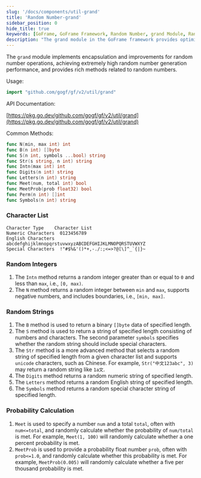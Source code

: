 ```yaml
---
slug: '/docs/components/util-grand'
title: 'Random Number-grand'
sidebar_position: 0
hide_title: true
keywords: [GoFrame, GoFrame Framework, Random Number, grand Module, Random Generation, Performance Optimization, API Documentation, Character List, Probability Calculation, Random String]
description: "The grand module in the GoFrame framework provides optimized encapsulation for random number operations, offering high performance and versatile random generation methods, including integers, strings, and probability calculations. With practical methods like Intn and Str, you can easily generate various types of random data to meet different development needs."
---
```


The `grand` module implements encapsulation and improvements for random number operations, achieving extremely high random number generation performance, and provides rich methods related to random numbers.

Usage:

```go
import "github.com/gogf/gf/v2/util/grand"
```

API Documentation:

[https://pkg.go.dev/github.com/gogf/gf/v2/util/grand](https://pkg.go.dev/github.com/gogf/gf/v2/util/grand)

Common Methods:

```go
func N(min, max int) int
func B(n int) []byte
func S(n int, symbols ...bool) string
func Str(s string, n int) string
func Intn(max int) int
func Digits(n int) string
func Letters(n int) string
func Meet(num, total int) bool
func MeetProb(prob float32) bool
func Perm(n int) []int
func Symbols(n int) string
```

### Character List

```
Character Type    Character List
Numeric Characters  0123456789
English Characters  abcdefghijklmnopqrstuvwxyzABCDEFGHIJKLMNOPQRSTUVWXYZ
Special Characters  !"#$%&'()*+,-./:;<=>?@[\]^_`{|}~
```

### Random Integers

1. The `Intn` method returns a random integer greater than or equal to `0` and less than `max`, i.e., `[0, max)`.
2. The `N` method returns a random integer between `min` and `max`, supports negative numbers, and includes boundaries, i.e., `[min, max]`.

### Random Strings

1. The `B` method is used to return a binary `[]byte` data of specified length.
2. The `S` method is used to return a string of specified length consisting of numbers and characters. The second parameter `symbols` specifies whether the random string should include special characters.
3. The `Str` method is a more advanced method that selects a random string of specified length from a given character list and supports `unicode` characters, such as Chinese. For example, `Str("中文123abc", 3)` may return a random string like `1a文`.
4. The `Digits` method returns a random numeric string of specified length.
5. The `Letters` method returns a random English string of specified length.
6. The `Symbols` method returns a random special character string of specified length.

### Probability Calculation

1. `Meet` is used to specify a number `num` and a total `total`, often with `num<=total`, and randomly calculate whether the probability of `num/total` is met. For example, `Meet(1, 100)` will randomly calculate whether a one percent probability is met.
2. `MeetProb` is used to provide a probability float number `prob`, often with `prob<=1.0`, and randomly calculate whether this probability is met. For example, `MeetProb(0.005)` will randomly calculate whether a five per thousand probability is met.